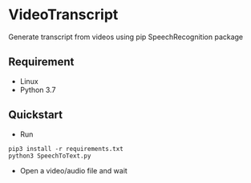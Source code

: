 # VideoTranscript
Generate transcript from videos using pip SpeechRecognition package

## Requirement
- Linux
- Python 3.7

## Quickstart

- Run
```
pip3 install -r requirements.txt
python3 SpeechToText.py
```

- Open a video/audio file and wait
